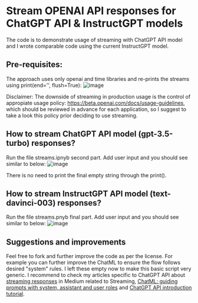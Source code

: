 # Stream OPENAI API responses for ChatGPT API & InstructGPT models
The code is to demonstrate usage of streaming with ChatGPT API model and I wrote comparable code using the current InstructGPT model. 

## Pre-requisites:
The approach uses only openai and time libraries and re-prints the streams using print(end='', flush=True):
![image](https://user-images.githubusercontent.com/46755670/224536896-19780308-1893-447e-a58b-8970a659eb5c.png)

Disclaimer: The downside of streaming in production usage is the control of appropiate usage policy: https://beta.openai.com/docs/usage-guidelines, which should be reviewed in advance for each application, so I suggest to take a look this policy prior deciding to use streaming. 

## How to stream ChatGPT API model (gpt-3.5-turbo) responses? 
Run the file streams.ipnyb second part. Add user input and you should see similar to below:
![image](https://user-images.githubusercontent.com/46755670/224536853-929d4f4b-1cca-4d40-95ab-1d9d58e700a2.png)

There is no need to print the final empty string through the print().


## How to stream InstructGPT API model (text-davinci-003) responses? 
Run the file streams.pnyb final part. Add user input and you should see similar to below:
![image](https://user-images.githubusercontent.com/46755670/224536590-bbe76d52-4356-4b0c-a0c0-e3aefbeb178b.png)

## Suggestions and improvements
Feel free to fork and further improve the code as per the license. For example you can further improve the ChatML to ensure the flow follows desired "system" rules. I left these empty now to make this basic script very generic. I recommend to check my articles specific to ChatGPT API about [streaming responses](https://tmmtt.medium.com/how-to-stream-chatgpt-api-responses-b783f1e5f13d) in Medium related to Streaming, [ChatML: guiding prompts with system, assistant and user roles](https://tmmtt.medium.com/chat-markup-language-chatml-35767c2c69a1) and [ChatGPT API introduction tutorial](https://tmmtt.medium.com/chatgpt-api-tutorial-3da433eb041e). 
